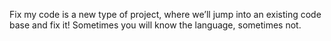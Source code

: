 Fix my code is a new type of project, where we’ll jump into an existing code base and fix it! Sometimes you will know the language, sometimes not.
